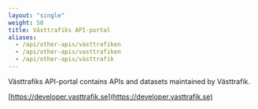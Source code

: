 ```yaml
---
layout: "single"
weight: 50
title: Västtrafiks API-portal
aliases:
  - /api/other-apis/västtrafiken
  - /api/other-apis/vasttrafiken
  - /api/other-apis/västtrafik
---
```


Västtrafiks API-portal contains APIs and datasets maintained by Västtrafik.

[https://developer.vasttrafik.se](https://developer.vasttrafik.se)
